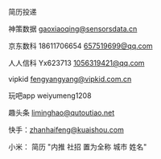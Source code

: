 简历投递

神策数据  gaoxiaoqing@sensorsdata.cn

京东数科  18611706654 657519699@qq.com



人人信科  Yx623713    1056319421@qq.com



vipkid  fengyangyang@vipkid.com.cn



玩吧app  weiyumeng1208



趣头条  liminghao@qutoutiao.net



快手：zhanhaifeng@kuaishou.com



小米： 简历  "内推 社招 置为全称 城市 姓名"